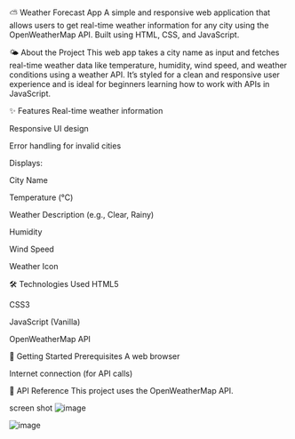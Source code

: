 ⛅ Weather Forecast App
A simple and responsive web application that allows users to get real-time weather information for any city using the OpenWeatherMap API. Built using HTML, CSS, and JavaScript.

🌤 About the Project
This web app takes a city name as input and fetches real-time weather data like temperature, humidity, wind speed, and weather conditions using a weather API. It’s styled for a clean and responsive user experience and is ideal for beginners learning how to work with APIs in JavaScript.

✨ Features
Real-time weather information

Responsive UI design

Error handling for invalid cities

Displays:

City Name

Temperature (°C)

Weather Description (e.g., Clear, Rainy)

Humidity

Wind Speed

Weather Icon

🛠 Technologies Used
HTML5

CSS3

JavaScript (Vanilla)

OpenWeatherMap API

🚀 Getting Started
Prerequisites
A web browser

Internet connection (for API calls)

🔑 API Reference
This project uses the OpenWeatherMap API.

screen shot
![image](https://github.com/user-attachments/assets/6f503d3a-89d3-44fe-8cf7-3eb9fa416910)

![image](https://github.com/user-attachments/assets/ed245d79-ee99-4840-ac0c-622a6e4455e7)


